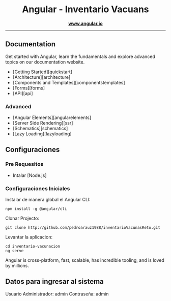 <h1 align="center">Angular - Inventario Vacuans</h1>


<p align="center">
  <a href="https://www.angular.io"><strong>www.angular.io</strong></a>
  <br>
</p>

<hr>

## Documentation

Get started with Angular, learn the fundamentals and explore advanced topics on our documentation website.

- [Getting Started][quickstart]
- [Architecture][architecture]
- [Components and Templates][componentstemplates]
- [Forms][forms]
- [API][api]

### Advanced

- [Angular Elements][angularelements]
- [Server Side Rendering][ssr]
- [Schematics][schematics]
- [Lazy Loading][lazyloading]

## Configuraciones

### Pre Requesitos

- Intalar [Node.js]

### Configuraciones Iniciales

Instalar de manera global el Angular CLI:

```
npm install -g @angular/cli
```

Clonar Projecto:

```
git clone http://github.com/pedroarauz1988/inventarioVacunasReto.git
```

Levantar la aplicacion:

```
cd inventario-vacunacion
ng serve
```

Angular is cross-platform, fast, scalable, has incredible tooling, and is loved by millions.

## Datos para ingresar al sistema

Usuario Administrador: admin
Contraseña: admin


